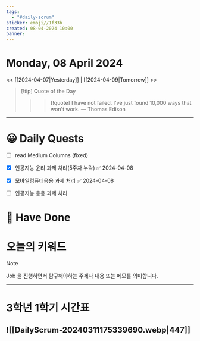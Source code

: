 ```yaml
---
tags:
  - "#daily-scrum"
sticker: emoji//1f33b
created: 08-04-2024 10:00
banner:
---
```

# Monday, 08 April 2024
<< [[2024-04-07|Yesterday]] | [[2024-04-09|Tomorrow]] >>

> [!tip] Quote of the Day  
> > > [!quote] I have not failed. I've just found 10,000 ways that won't work.
> — Thomas Edison

---

#  😀 Daily Quests
- [ ] read Medium Columns (fixed)
- [x] 인공지능 윤리 과제 처리(5주차 누락) ✅ 2024-04-08
- [x] 모바일컴퓨터응용 과제 처리 ✅ 2024-04-08
- [ ] 인공지능 응용 과제 처리


# 🙂 Have Done



# 오늘의 키워드

> [!NOTE]
> Job 을 진행하면서 탐구해야하는 주제나 내용 또는 메모를 의미합니다.


---

# 3학년 1학기 시간표

![[DailyScrum-20240311175339690.webp|447]]
---

